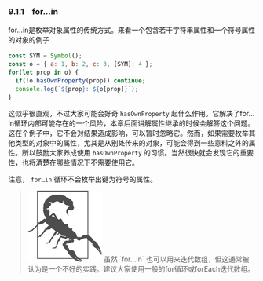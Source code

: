 ### 9.1.1　for...in

for…in是枚举对象属性的传统方式。来看一个包含若干字符串属性和一个符号属性的对象的例子：

```javascript
const SYM = Symbol();
const o = { a: 1, b: 2, c: 3, [SYM]: 4 };
for(let prop in o) {
  if(!o.hasOwnProperty(prop)) continue;
  console.log(`${prop}: ${o[prop]}`);
} 
```

这似乎很直观，不过大家可能会好奇 `hasOwnProperty` 起什么作用。它解决了for…in循环内部可能存在的一个风险，本章后面讲解属性继承的时候会解答这个问题。这在个例子中，它不会对结果造成影响，可以暂时忽略它。然而，如果需要枚举其他类型的对象中的属性，尤其是从别处传来的对象，可能会得到一些意料之外的属性。所以鼓励大家养成使用 `hasOwnProperty` 的习惯。当然很快就会发现它的重要性，也将清楚在哪些情况下不需要使用它。

注意， `for…in` 循环不会枚举出键为符号的属性。

> <img class="my_markdown" src="../images/3.png" style="width:151px;  height: 145px; " width="10%"/>
> 虽然 `for…in` 也可以用来迭代数组，但这通常被认为是一个不好的实践。建议大家使用一般的for循环或forEach迭代数组。

